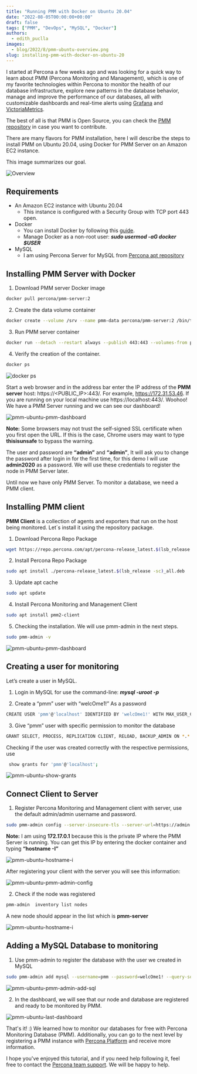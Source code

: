 ```yaml
---
title: "Running PMM with Docker on Ubuntu 20.04"
date: "2022-08-05T00:00:00+00:00"
draft: false
tags: ["PMM", "DevOps", "MySQL", "Docker"]
authors:
  - edith_puclla
images:
  - blog/2022/8/pmm-ubuntu-overview.png
slug: installing-pmm-with-docker-on-ubuntu-20
---
```


I started at Percona a few weeks ago and was looking for a quick way to learn about PMM (Percona Monitoring and Management), which is one of my favorite technologies within Percona to monitor the health of our database infrastructure, explore new patterns in the database behavior, manage and improve the performance of our databases, all with customizable dashboards and real-time alerts using [Grafana](https://grafana.com/) and [VictoriaMetrics](https://victoriametrics.com/).

The best of all is that PMM is Open Source, you can check the [PMM repository](https://github.com/percona/pmm) in case you want to contribute.

There are many flavors for PMM installation, here I will describe the steps to install PMM on Ubuntu 20.04, using Docker for PMM Server on an Amazon EC2 instance.

This image summarizes our goal.

![Overview](blog/2022/8/pmm-ubuntu-overview.png)

## Requirements

- An Amazon EC2 instance with Ubuntu 20.04
  - This instance is configured with a Security Group with TCP port 443 open.
- Docker
  - You can install Docker by following this [guide](https://docs.docker.com/engine/install/ubuntu/).
  - Manage Docker as a non-root user: **_sudo usermod -aG docker $USER_**
- MySQL
  - I am using Percona Server for MySQL from [Percona apt repository](https://docs.percona.com/percona-server/8.0/installation/apt_repo.html)

## Installing PMM Server with Docker

1. Download PMM server Docker image

```bash
docker pull percona/pmm-server:2
```

2. Create the data volume container

```bash
docker create --volume /srv --name pmm-data percona/pmm-server:2 /bin/true
```

3. Run PMM server container

```bash
docker run --detach --restart always --publish 443:443 --volumes-from pmm-data --name pmm-server percona/pmm-server:2
```

4. Verify the creation of the container.

```bash
docker ps
```

![docker ps](blog/2022/8/pmm-ubuntu-docker-ps.png)

Start a web browser and in the address bar enter the IP address of the **PMM server** host: https://<PUBLIC_IP>:443/. For example, https://172.31.53.46. If you are running on your local machine use https://localhost:443/.
Woohoo! We have a PMM Server running and we can see our dashboard!

![pmm-ubuntu-pmm-dashboard](blog/2022/8/pmm-ubuntu-pmm-dashboard.png)

**Note:** Some browsers may not trust the self-signed SSL certificate when you first open the URL. If this is the case, Chrome users may want to type **thisisunsafe** to bypass the warning.

The user and password are **“admin”** and **“admin”**, It will ask you to change the password after login in for the first time, for this demo I will use **admin2020** as a password. We will use these credentials to register the node in PMM Server later.

Until now we have only PMM Server. To monitor a database, we need a PMM client.

## Installing PMM client

**PMM Client** is a collection of agents and exporters that run on the host being monitored. Let´s install it using the repository package.

1. Download Percona Repo Package

```bash
wget https://repo.percona.com/apt/percona-release_latest.$(lsb_release -sc)_all.deb
```

2. Install Percona Repo Package

```bash
sudo apt install ./percona-release_latest.$(lsb_release -sc)_all.deb
```

3. Update apt cache

```bash
sudo apt update
```

4. Install Percona Monitoring and Management Client

```bash
sudo apt install pmm2-client
```

5. Checking the installation. We will use pmm-admin in the next steps.

```bash
sudo pmm-admin -v
```

![pmm-ubuntu-pmm-dashboard](blog/2022/8/pmm-ubuntu-pmm-admin-v.png)

## Creating a user for monitoring

Let’s create a user in MySQL.

1. Login in MySQL for use the command-line: **_mysql -uroot -p_**

2. Create a “pmm” user with “welcOme1!” As a password

```bash
CREATE USER 'pmm'@'localhost' IDENTIFIED BY 'welcOme1!' WITH MAX_USER_CONNECTIONS 10;
```

3. Give “pmm” user with specific permission to monitor the database

```bash
GRANT SELECT, PROCESS, REPLICATION CLIENT, RELOAD, BACKUP_ADMIN ON *.* TO 'pmm'@'localhost';
```

Checking if the user was created correctly with the respective permissions, use

```bash
 show grants for 'pmm'@'localhost';
```

![pmm-ubuntu-show-grants](blog/2022/8/pmm-ubuntu-show-grants.png)

## Connect Client to Server

1. Register Percona Monitoring and Management client with server, use the default admin/admin username and password.

```bash
sudo pmm-admin config --server-insecure-tls --server-url=https://admin:admin2020@172.17.0.1:443
```

**Note:** I am using **172.17.0.1** because this is the private IP where the PMM Server is running. You can get this IP by entering the docker container and typing **“hostname -I”**

![pmm-ubuntu-hostname-i](blog/2022/8/pmm-ubuntu-hostname-i.png)

After registering your client with the server you will see this information:

![pmm-ubuntu-pmm-admin-config](blog/2022/8/pmm-ubuntu-pmm-admin-config.png)

2. Check if the node was registered

```bash
pmm-admin  inventory list nodes
```

A new node should appear in the list which is **pmm-server**

![pmm-ubuntu-hostname-i](blog/2022/8/pmm-ubuntu-pmm-admin-inventory.png)

## Adding a MySQL Database to monitoring

1. Use pmm-admin to register the database with the user we created in MySQL

```bash
sudo pmm-admin add mysql --username=pmm --password=welcOme1! --query-source=perfschema
```

![pmm-ubuntu-pmm-admin-add-sql](blog/2022/8/pmm-ubuntu-pmm-admin-add-sql.png)

2. In the dashboard, we will see that our node and database are registered and ready to be monitored by PMM.

![pmm-ubuntu-last-dashboard](blog/2022/8/pmm-ubuntu-last-dashboard.png)

That's it! :) We learned how to monitor our databases for free with Percona Monitoring Database (PMM). Additionally, you can go to the next level by registering a PMM instance with [Percona Platform](https://docs.percona.com/percona-platform/) and receive more information.

I hope you've enjoyed this tutorial, and if you need help following it, feel free to contact the [Percona team support](https://percona.community/blog/2022/02/10/how-to-publish-blog-post/#assistance-and-support). We will be happy to help.
